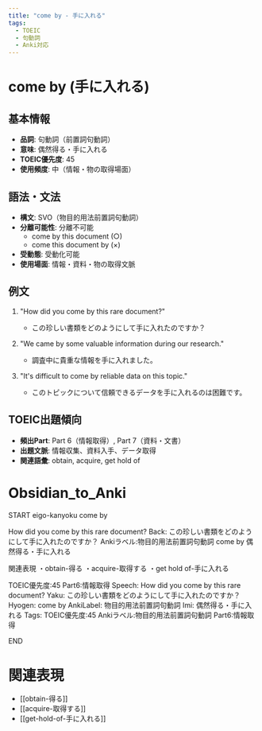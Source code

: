 ```yaml
---
title: "come by - 手に入れる"
tags:
  - TOEIC
  - 句動詞
  - Anki対応
---
```


# come by (手に入れる)

## 基本情報
- **品詞**: 句動詞（前置詞句動詞）
- **意味**: 偶然得る・手に入れる
- **TOEIC優先度**: 45
- **使用頻度**: 中（情報・物の取得場面）

## 語法・文法
- **構文**: SVO（物目的用法前置詞句動詞）
- **分離可能性**: 分離不可能
  - come by this document (○)
  - come this document by (×)
- **受動態**: 受動化可能
- **使用場面**: 情報・資料・物の取得文脈

## 例文
1. "How did you come by this rare document?"
   - この珍しい書類をどのようにして手に入れたのですか？

2. "We came by some valuable information during our research."
   - 調査中に貴重な情報を手に入れました。

3. "It's difficult to come by reliable data on this topic."
   - このトピックについて信頼できるデータを手に入れるのは困難です。

## TOEIC出題傾向
- **頻出Part**: Part 6（情報取得）, Part 7（資料・文書）
- **出題文脈**: 情報収集、資料入手、データ取得
- **関連語彙**: obtain, acquire, get hold of

# Obsidian_to_Anki
START
eigo-kanyoku
come by

How did you come by this rare document?
Back: 
この珍しい書類をどのようにして手に入れたのですか？
Ankiラベル:物目的用法前置詞句動詞
come by
偶然得る・手に入れる

関連表現
・obtain-得る
・acquire-取得する
・get hold of-手に入れる

TOEIC優先度:45
Part6:情報取得
Speech: How did you come by this rare document?
Yaku: この珍しい書類をどのようにして手に入れたのですか？
Hyogen: come by
AnkiLabel: 物目的用法前置詞句動詞
Imi: 偶然得る・手に入れる
Tags: TOEIC優先度:45 Ankiラベル:物目的用法前置詞句動詞 Part6:情報取得
<!--ID: 1754245387231-->
END

# 関連表現
- [[obtain-得る]]
- [[acquire-取得する]]
- [[get-hold-of-手に入れる]]